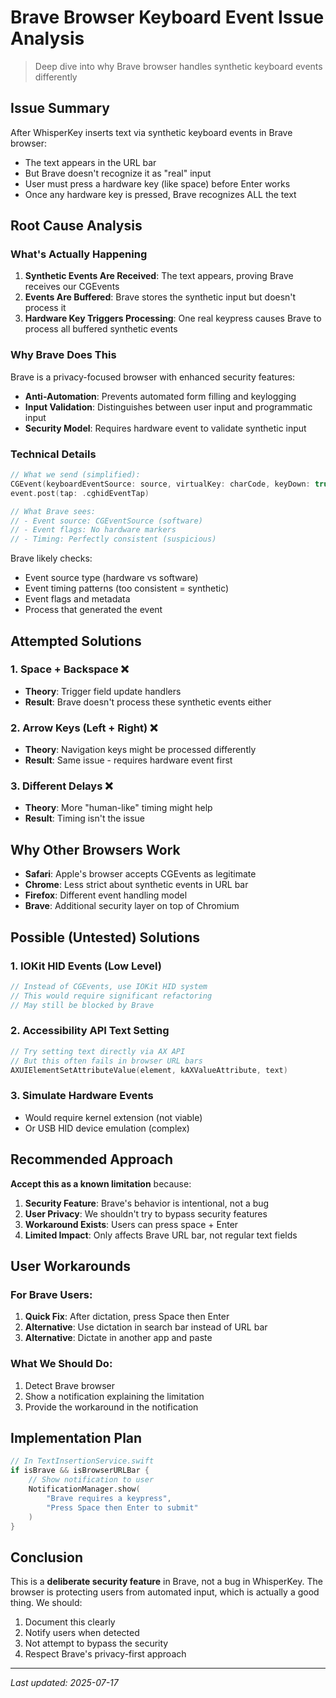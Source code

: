 # Brave Browser Keyboard Event Issue Analysis

> Deep dive into why Brave browser handles synthetic keyboard events differently

## Issue Summary

After WhisperKey inserts text via synthetic keyboard events in Brave browser:
- The text appears in the URL bar
- But Brave doesn't recognize it as "real" input
- User must press a hardware key (like space) before Enter works
- Once any hardware key is pressed, Brave recognizes ALL the text

## Root Cause Analysis

### What's Actually Happening

1. **Synthetic Events Are Received**: The text appears, proving Brave receives our CGEvents
2. **Events Are Buffered**: Brave stores the synthetic input but doesn't process it
3. **Hardware Key Triggers Processing**: One real keypress causes Brave to process all buffered synthetic events

### Why Brave Does This

Brave is a privacy-focused browser with enhanced security features:
- **Anti-Automation**: Prevents automated form filling and keylogging
- **Input Validation**: Distinguishes between user input and programmatic input
- **Security Model**: Requires hardware event to validate synthetic input

### Technical Details

```swift
// What we send (simplified):
CGEvent(keyboardEventSource: source, virtualKey: charCode, keyDown: true)
event.post(tap: .cghidEventTap)

// What Brave sees:
// - Event source: CGEventSource (software)
// - Event flags: No hardware markers
// - Timing: Perfectly consistent (suspicious)
```

Brave likely checks:
- Event source type (hardware vs software)
- Event timing patterns (too consistent = synthetic)
- Event flags and metadata
- Process that generated the event

## Attempted Solutions

### 1. Space + Backspace ❌
- **Theory**: Trigger field update handlers
- **Result**: Brave doesn't process these synthetic events either

### 2. Arrow Keys (Left + Right) ❌
- **Theory**: Navigation keys might be processed differently
- **Result**: Same issue - requires hardware event first

### 3. Different Delays ❌
- **Theory**: More "human-like" timing might help
- **Result**: Timing isn't the issue

## Why Other Browsers Work

- **Safari**: Apple's browser accepts CGEvents as legitimate
- **Chrome**: Less strict about synthetic events in URL bar
- **Firefox**: Different event handling model
- **Brave**: Additional security layer on top of Chromium

## Possible (Untested) Solutions

### 1. IOKit HID Events (Low Level)
```swift
// Instead of CGEvents, use IOKit HID system
// This would require significant refactoring
// May still be blocked by Brave
```

### 2. Accessibility API Text Setting
```swift
// Try setting text directly via AX API
// But this often fails in browser URL bars
AXUIElementSetAttributeValue(element, kAXValueAttribute, text)
```

### 3. Simulate Hardware Events
- Would require kernel extension (not viable)
- Or USB HID device emulation (complex)

## Recommended Approach

**Accept this as a known limitation** because:

1. **Security Feature**: Brave's behavior is intentional, not a bug
2. **User Privacy**: We shouldn't try to bypass security features
3. **Workaround Exists**: Users can press space + Enter
4. **Limited Impact**: Only affects Brave URL bar, not regular text fields

## User Workarounds

### For Brave Users:
1. **Quick Fix**: After dictation, press Space then Enter
2. **Alternative**: Use dictation in search bar instead of URL bar
3. **Alternative**: Dictate in another app and paste

### What We Should Do:
1. Detect Brave browser
2. Show a notification explaining the limitation
3. Provide the workaround in the notification

## Implementation Plan

```swift
// In TextInsertionService.swift
if isBrave && isBrowserURLBar {
    // Show notification to user
    NotificationManager.show(
        "Brave requires a keypress",
        "Press Space then Enter to submit"
    )
}
```

## Conclusion

This is a **deliberate security feature** in Brave, not a bug in WhisperKey. The browser is protecting users from automated input, which is actually a good thing. We should:

1. Document this clearly
2. Notify users when detected
3. Not attempt to bypass the security
4. Respect Brave's privacy-first approach

---
*Last updated: 2025-07-17*